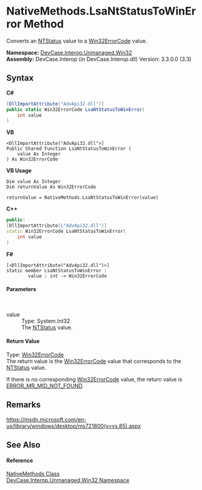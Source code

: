 # NativeMethods.LsaNtStatusToWinError Method 
 

Converts an <a href="T_DevCase_Interop_Unmanaged_Win32_Enums_NTStatus">NTStatus</a> value to a <a href="T_DevCase_Interop_Unmanaged_Win32_Enums_Win32ErrorCode">Win32ErrorCode</a> value.

**Namespace:**&nbsp;<a href="N_DevCase_Interop_Unmanaged_Win32">DevCase.Interop.Unmanaged.Win32</a><br />**Assembly:**&nbsp;DevCase.Interop (in DevCase.Interop.dll) Version: 3.3.0.0 (3.3)

## Syntax

**C#**<br />
``` C#
[DllImportAttribute("AdvApi32.dll")]
public static Win32ErrorCode LsaNtStatusToWinError(
	int value
)
```

**VB**<br />
``` VB
<DllImportAttribute("AdvApi32.dll">]
Public Shared Function LsaNtStatusToWinError ( 
	value As Integer
) As Win32ErrorCode
```

**VB Usage**<br />
``` VB Usage
Dim value As Integer
Dim returnValue As Win32ErrorCode

returnValue = NativeMethods.LsaNtStatusToWinError(value)
```

**C++**<br />
``` C++
public:
[DllImportAttribute(L"AdvApi32.dll")]
static Win32ErrorCode LsaNtStatusToWinError(
	int value
)
```

**F#**<br />
``` F#
[<DllImportAttribute("AdvApi32.dll")>]
static member LsaNtStatusToWinError : 
        value : int -> Win32ErrorCode 

```


#### Parameters
&nbsp;<dl><dt>value</dt><dd>Type: System.Int32<br />The <a href="T_DevCase_Interop_Unmanaged_Win32_Enums_NTStatus">NTStatus</a> value.</dd></dl>

#### Return Value
Type: <a href="T_DevCase_Interop_Unmanaged_Win32_Enums_Win32ErrorCode">Win32ErrorCode</a><br />The return value is the <a href="T_DevCase_Interop_Unmanaged_Win32_Enums_Win32ErrorCode">Win32ErrorCode</a> value that corresponds to the <a href="T_DevCase_Interop_Unmanaged_Win32_Enums_NTStatus">NTStatus</a> value. 

 If there is no corresponding <a href="T_DevCase_Interop_Unmanaged_Win32_Enums_Win32ErrorCode">Win32ErrorCode</a> value, the return value is <a href="T_DevCase_Interop_Unmanaged_Win32_Enums_Win32ErrorCode">ERROR_MR_MID_NOT_FOUND</a>.

## Remarks
<a href="https://msdn.microsoft.com/en-us/library/windows/desktop/ms721800(v=vs.85).aspx" target="_blank">https://msdn.microsoft.com/en-us/library/windows/desktop/ms721800(v=vs.85).aspx</a>

## See Also


#### Reference
<a href="T_DevCase_Interop_Unmanaged_Win32_NativeMethods">NativeMethods Class</a><br /><a href="N_DevCase_Interop_Unmanaged_Win32">DevCase.Interop.Unmanaged.Win32 Namespace</a><br />